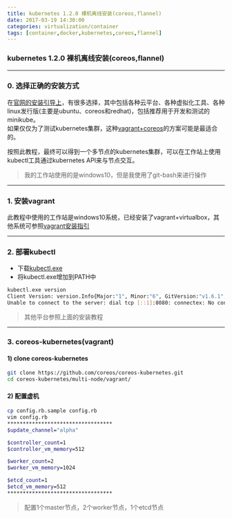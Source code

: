 ```yaml
---
title: kubernetes 1.2.0 裸机离线安装(coreos,flannel)
date: 2017-03-19 14:30:00
categories: virtualization/container
tags: [container,docker,kubernetes,coreos,flannel]
---
```

### kubernetes 1.2.0 裸机离线安装(coreos,flannel)

---

### 0. 选择正确的安装方式
在[官网的安装引导上](https://kubernetes.io/docs/getting-started-guides/)，有很多选择，其中包括各种云平台、各种虚拟化工具、各种linux发行版(主要是ubuntu、coreos和redhat)，包括推荐用于开发和测试的minikube。  
如果仅仅为了测试kubernetes集群，这种[vagrant+coreos](https://coreos.com/kubernetes/docs/latest/kubernetes-on-vagrant.html)的方案可能是最适合的。

按照此教程，最终可以得到一个多节点的kubernetes集群，可以在工作站上使用kubectl工具通过kubernetes API来与节点交互。
> 我的工作站使用的是windows10，但是我使用了git-bash来进行操作

---

### 1. 安装vagrant
此教程中使用的工作站是windows10系统，已经安装了vagrant+virtualbox，其他系统可参照[vagrant安装指引](https://www.vagrantup.com/docs/installation/)

---

### 2. 部署kubectl
- 下载[kubectl.exe](https://storage.googleapis.com/kubernetes-release/release/v1.6.1/bin/windows/amd64/kubectl.exe)  
- 将kubectl.exe增加到PATH中

``` bash
kubectl.exe version
Client Version: version.Info{Major:"1", Minor:"6", GitVersion:"v1.6.1", GitCommit:"b0b7a323cc5a4a2019b2e9520c21c7830b7f708e", GitTreeState:"clean", BuildDate:"2017-04-03T20:44:38Z", GoVersion:"go1.7.5", Compiler:"gc", Platform:"windows/amd64"}
Unable to connect to the server: dial tcp [::1]:8080: connectex: No connection could be made because the target machine actively refused it.
```
> 其他平台参照上面的安装教程

---

### 3. coreos-kubernetes(vagrant)
#### 1) clone coreos-kubernetes
``` bash
git clone https://github.com/coreos/coreos-kubernetes.git
cd coreos-kubernetes/multi-node/vagrant/
```

#### 2) 配置虚机
``` bash
cp config.rb.sample config.rb
vim config.rb
**********************************
$update_channel="alpha"

$controller_count=1
$controller_vm_memory=512

$worker_count=2
$worker_vm_memory=1024

$etcd_count=1
$etcd_vm_memory=512
**********************************
```
> 配置1个master节点，2个worker节点，1个etcd节点
